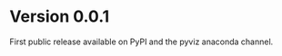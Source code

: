 Version 0.0.1
=============

First public release available on PyPI and the pyviz anaconda channel.
